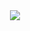<div id="header" align="center">
  <img src="https://media4.giphy.com/media/v1.Y2lkPTc5MGI3NjExaXIzN2E1ODZrM2ttanAzczk1Mm01a3pzMmQxNmhiZXpkNmxwOGQ4ZSZlcD12MV9pbnRlcm5hbF9naWZfYnlfaWQmY3Q9cw/wfJ9skCqDTyN5rxSg6/giphy.gif"/>
</div>


<!--
**skeiigi/skeiigi** is a ✨ _special_ ✨ repository because its `README.md` (this file) appears on your GitHub profile.

Here are some ideas to get you started:

- 🔭 I’m currently working on ...
- 🌱 I’m currently learning ...
- 👯 I’m looking to collaborate on ...
- 🤔 I’m looking for help with ...
- 💬 Ask me about ...
- 📫 How to reach me: ...
- 😄 Pronouns: ...
- ⚡ Fun fact: ...
-->
